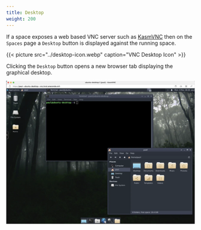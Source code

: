 ```yaml
---
title: Desktop
weight: 200
---
```


If a space exposes a web based VNC server such as [KasmVNC](https://github.com/kasmtech/KasmVNC) then on the `Spaces` page a `Desktop` button is displayed against the running space.

{{< picture src="../desktop-icon.webp" caption="VNC Desktop Icon" >}}

Clicking the `Desktop` button opens a new browser tab displaying the graphical desktop.

![XFCE Desktop](xfce-desktop.webp)
